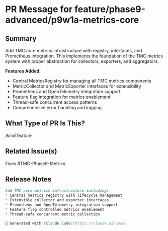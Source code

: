 # PR Message for feature/phase9-advanced/p9w1a-metrics-core

<!--

Thanks for creating a pull request!
If this is your first time, please make sure to review CONTRIBUTING.MD.

-->

## Summary

Add TMC core metrics infrastructure with registry, interfaces, and Prometheus integration. This implements the foundation of the TMC metrics system with proper abstraction for collectors, exporters, and aggregators.

**Features Added:**
- Central MetricsRegistry for managing all TMC metrics components
- MetricCollector and MetricExporter interfaces for extensibility  
- Prometheus and OpenTelemetry integration support
- Feature flag integration for metrics enablement
- Thread-safe concurrent access patterns
- Comprehensive error handling and logging

## What Type of PR Is This?

/kind feature

## Related Issue(s)

Fixes #TMC-Phase9-Metrics

## Release Notes

```markdown
Add TMC core metrics infrastructure including:
* Central metrics registry with lifecycle management
* Extensible collector and exporter interfaces  
* Prometheus and OpenTelemetry integration support
* Feature flag controlled metrics enablement
* Thread-safe concurrent metric collection

🤖 Generated with [Claude Code](https://claude.ai/code)
```